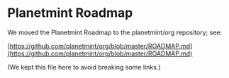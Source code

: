 <!---
Copyright © 2020 Interplanetary Database Association e.V.,
Planetmint and IPDB software contributors.
SPDX-License-Identifier: (Apache-2.0 AND CC-BY-4.0)
Code is Apache-2.0 and docs are CC-BY-4.0
--->

# Planetmint Roadmap

We moved the Planetmint Roadmap to the planetmint/org repository; see:

[https://github.com/planetmint/org/blob/master/ROADMAP.md](https://github.com/planetmint/org/blob/master/ROADMAP.md)

(We kept this file here to avoid breaking some links.)
